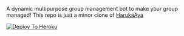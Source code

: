 A dynamic multipurpose group management bot to make your group managed!
This repo is just a minor clone of [HarukaAya](https://gitlab.com/HarukaNetwork/OSS/HarukaAya)

[![Deploy To Heroku](https://www.herokucdn.com/deploy/button.svg)](https://dashboard.heroku.com/new?template=https://github.com/Rexinazor/Group_Manager)
